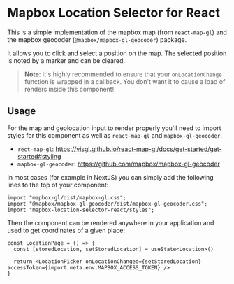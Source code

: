 # Mapbox Location Selector for React

This is a simple implementation of the mapbox map (from `react-map-gl`) and the mapbox
geocoder (`@mapbox/mapbox-gl-geocoder`) package.

It allows you to click and select a position on the map. The selected position is noted by a marker and can be cleared.

> **Note**:
> It's highly recommended to ensure that your `onLocationChange` function is wrapped in a callback. You don't want it to
> cause a load of renders inside this component!

## Usage

For the map and geolocation input to render properly you'll need to import styles for this component as well as `react-map-gl` and `mapbox-gl-geocoder`.

- `rect-map-gl`: https://visgl.github.io/react-map-gl/docs/get-started/get-started#styling
- `mapbox-gl-geocoder`: https://github.com/mapbox/mapbox-gl-geocoder

In most cases (for example in NextJS) you can simply add the following lines to the top of your component:

```
import "mapbox-gl/dist/mapbox-gl.css";
import "@mapbox/mapbox-gl-geocoder/dist/mapbox-gl-geocoder.css";
import "mapbox-location-selector-react/styles";
```

Then the component can be rendered anywhere in your application and used to get coordinates of a given place:

```tsx
const LocationPage = () => {
  const [storedLocation, setStoredLocation] = useState<Location>()
  
  return <LocationPicker onLocationChanged={setStoredLocation} accessToken={import.meta.env.MAPBOX_ACCESS_TOKEN} />
}
```